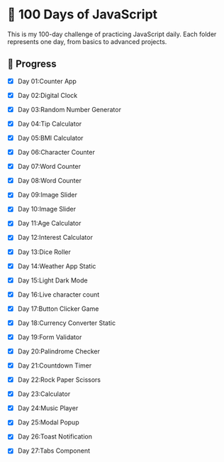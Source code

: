 # 💯 100 Days of JavaScript

This is my 100-day challenge of practicing JavaScript daily. Each folder represents one day, from basics to advanced projects.

## 🚀 Progress

- [x] Day 01:Counter App
- [x] Day 02:Digital Clock
- [x] Day 03:Random Number Generator
- [x] Day 04:Tip Calculator
- [x] Day 05:BMI Calculator
- [x] Day 06:Character Counter
- [x] Day 07:Word Counter
- [x] Day 08:Word Counter
- [x] Day 09:Image Slider
- [x] Day 10:Image Slider
- [x] Day 11:Age Calculator
- [x] Day 12:Interest Calculator
- [x] Day 13:Dice Roller
- [x] Day 14:Weather App Static
- [x] Day 15:Light Dark Mode
- [x] Day 16:Live character count 
- [x] Day 17:Button Clicker Game
- [x] Day 18:Currency Converter Static
- [x] Day 19:Form Validator
- [x] Day 20:Palindrome Checker
- [x] Day 21:Countdown Timer
- [x] Day 22:Rock Paper Scissors
- [x] Day 23:Calculator 
- [x] Day 24:Music Player 
- [x] Day 25:Modal Popup 
- [x] Day 26:Toast Notification 
- [x] Day 27:Tabs Component


      

